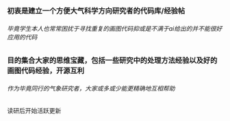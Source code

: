 ### 初衷是建立一个方便大气科学方向研究者的代码库/经验帖
###### 毕竟学生本人也常常困扰于寻找重复的画图代码抑或是不满于ai给出的并不能很好应用的代码
### 目的集合大家的思维宝藏，包括一些研究中的处理方法经验以及好的画图代码经验，开源互利
###### 作为毕竟同行的气象研究者，大家或多或少能更精确地互相帮助

读研后开始活跃更新
